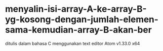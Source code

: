 # menyalin-isi-array-A-ke-array-B-yg-kosong-dengan-jumlah-elemen-sama-kemudian-array-B-akan-ber
ditulis dalam bahasa C menggunakan text editor Atom v1.33.0 x64
